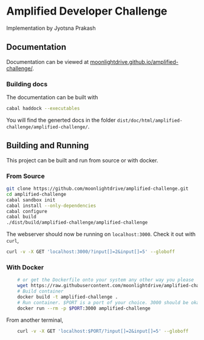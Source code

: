 # Amplified Developer Challenge

Implementation by Jyotsna Prakash

## Documentation
Documentation can be viewed at [moonlightdrive.github.io/amplified-challenge/](https://moonlightdrive.github.io/amplified-challenge).

### Building docs
The documentation can be built with
``` bash
cabal haddock --executables
```
You will find the generted docs in the folder `dist/doc/html/amplified-challenge/amplified-challenge/`.

## Building and Running
This project can be built and run from source or with docker.
### From Source
   ``` bash
   git clone https://github.com/moonlightdrive/amplified-challenge.git
   cd amplified-challenge
   cabal sandbox init
   cabal install --only-dependencies
   cabal configure
   cabal build
   ./dist/build/amplified-challenge/amplified-challenge
   ```

The webserver should now be running on `localhost:3000`. Check it out with `curl`,
   ``` bash
   curl -v -X GET 'localhost:3000/?input[]=2&input[]=5' --globoff
   ```
### With Docker
``` bash
    # or get the Dockerfile onto your system any other way you please
    wget https://raw.githubusercontent.com/moonlightdrive/amplified-challenge/master/Dockerfile
    # Build container
    docker build -t amplified-challenge .
    # Run container. $PORT is a port of your choice. 3000 should be okay but 8080 isn't a bad choice either
    docker run --rm -p $PORT:3000 amplified-challenge
```
From another terminal,
``` bash
    curl -v -X GET 'localhost:$PORT/?input[]=2&input[]=5' --globoff
```    
